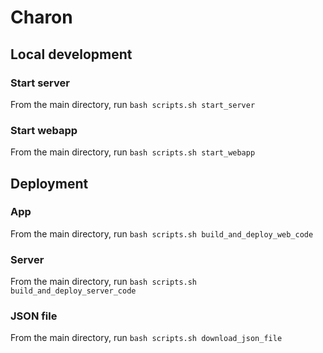 # Charon

## Local development
### Start server
From the main directory, run `bash scripts.sh start_server`

### Start webapp
From the main directory, run `bash scripts.sh start_webapp`

## Deployment
### App
From the main directory, run `bash scripts.sh build_and_deploy_web_code`

### Server
From the main directory, run `bash scripts.sh build_and_deploy_server_code`

### JSON file
From the main directory, run `bash scripts.sh download_json_file`
